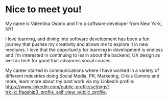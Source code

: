 # Nice to meet you! 
My name is Valentina Osorio and I'm a software developer from New York, NY!

I love learning, and diving into software development has been a fun journey that pushes my creativity and allows me to explore it in new mediums. I love that the opportunity for learning in development is endless and I'm interested in continuing to learn about the backend, UX design as well as tech for good that advances social causes.

My career started in communications where I have worked in a variety of different industries doing Social Media, PR, Marketing, Crisis Comms and more, learn more about my past work via my LinkedIn profile: https://www.linkedin.com/public-profile/settings?trk=d_flagship3_profile_self_view_public_profile.
